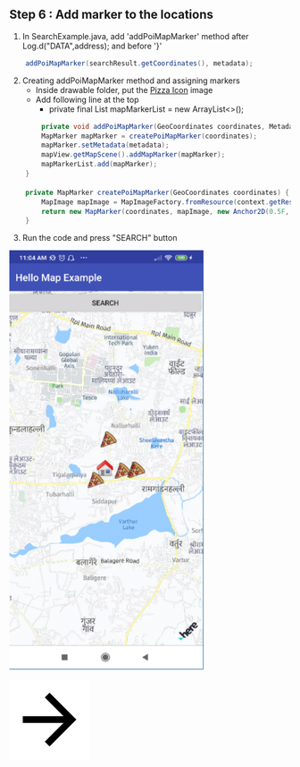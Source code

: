 ## Step 6 : Add marker to the locations


1. In SearchExample.java, add 'addPoiMapMarker' method after Log.d("DATA",address); and before '}'
```java
    addPoiMapMarker(searchResult.getCoordinates(), metadata);
```
2. Creating addPoiMapMarker method and assigning markers
    - Inside drawable folder, put the [Pizza Icon](/img/pizzaicon.png) image
    - Add following line at the top 
        - private final List<MapMarker> mapMarkerList = new ArrayList<>();
```java
        private void addPoiMapMarker(GeoCoordinates coordinates, Metadata metadata) {
        MapMarker mapMarker = createPoiMapMarker(coordinates);
        mapMarker.setMetadata(metadata);
        mapView.getMapScene().addMapMarker(mapMarker);
        mapMarkerList.add(mapMarker);
    }

    private MapMarker createPoiMapMarker(GeoCoordinates coordinates) {
        MapImage mapImage = MapImageFactory.fromResource(context.getResources(), R.drawable.pizzaicon);
        return new MapMarker(coordinates, mapImage, new Anchor2D(0.5F, 1));
    }
```
3. Run the code and press "SEARCH" button

<img src="/img/pizzas.png" width="348" height="750"/>

[![Foo](/img/next.png)](/Step7.md)


